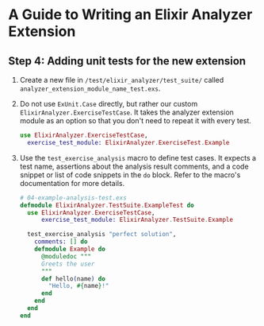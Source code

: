 # A Guide to Writing an Elixir Analyzer Extension

## Step 4: Adding unit tests for the new extension

1. Create a new file in `/test/elixir_analyzer/test_suite/` called `analyzer_extension_module_name_test.exs`.

2. Do not use `ExUnit.Case` directly, but rather our custom `ElixirAnalyzer.ExerciseTestCase`. It takes the analyzer extension module as an option so that you don't need to repeat it with every test.

   ```elixir
   use ElixirAnalyzer.ExerciseTestCase,
     exercise_test_module: ElixirAnalyzer.ExerciseTest.Example
   ```

3. Use the `test_exercise_analysis` macro to define test cases. It expects a test name, assertions about the analysis result comments, and a code snippet or list of code snippets in the `do` block. Refer to the macro's documentation for more details.

   ```elixir
   # 04-example-analysis-test.exs
   defmodule ElixirAnalyzer.TestSuite.ExampleTest do
     use ElixirAnalyzer.ExerciseTestCase,
         exercise_test_module: ElixirAnalyzer.TestSuite.Example

     test_exercise_analysis "perfect solution",
       comments: [] do
       defmodule Example do
         @moduledoc """
         Greets the user
         """
         def hello(name) do
           "Hello, #{name}!"
         end
       end
     end
   end
   ```
